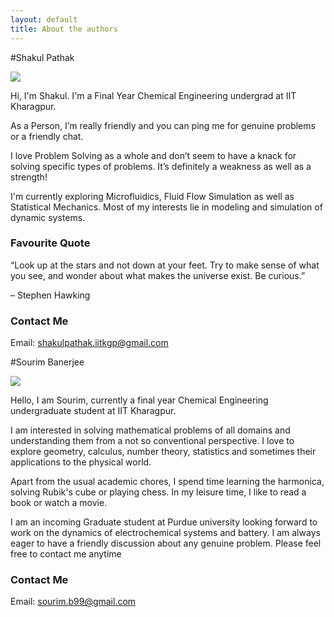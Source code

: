```yaml
---
layout: default
title: About the authors
---
```

#Shakul Pathak

<img class="profile-picture" src="{{site.baseurl}}/{{site.profile-picture}}">

Hi, I'm Shakul. I'm a Final Year Chemical Engineering undergrad at IIT Kharagpur.

As a Person, I’m really friendly and you can ping me for genuine problems or a friendly chat.

I love Problem Solving as a whole and don’t seem to have a knack for solving specific types of problems. It’s definitely a weakness as well as a strength!

I'm currently exploring  Microfluidics, Fluid Flow Simulation as well as Statistical Mechanics. Most of my interests lie in modeling and simulation of dynamic systems.


### Favourite Quote

“Look up at the stars and not down at your feet. Try to make sense of what you see, and wonder about what makes the universe exist. Be curious.”

 – Stephen Hawking


### Contact Me
Email: shakulpathak.iitkgp@gmail.com


#Sourim Banerjee

<img class="profile-picture" src="../assets/profile2.jpeg">

Hello, I am Sourim, currently a final year Chemical Engineering undergraduate student at IIT Kharagpur.

I am interested in solving mathematical problems of all domains and understanding them from a not so conventional perspective. I love to explore geometry, calculus, number theory, statistics and sometimes their applications to the physical world.

Apart from the usual academic chores, I spend time learning the harmonica, solving Rubik's cube or playing chess. In my leisure time, I like to read a book or watch a movie.

I am an incoming Graduate student at Purdue university looking forward to work on the dynamics of electrochemical systems and battery. I am always eager to have a friendly discussion about any genuine problem. Please feel free to contact me anytime


### Contact Me
Email: sourim.b99@gmail.com

